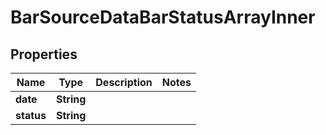 

# BarSourceDataBarStatusArrayInner


## Properties

| Name | Type | Description | Notes |
|------------ | ------------- | ------------- | -------------|
|**date** | **String** |  |  |
|**status** | **String** |  |  |




